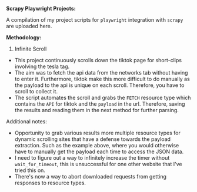 
**Scrapy Playwright Projects:**

A compilation of my project scripts for `playwright` integration with `scrapy` are uploaded here.

**Methodology:**

1. Infinite Scroll
- This project continuously scrolls down the tiktok page for short-clips involving the tesla tag.
- The aim was to fetch the api data from the networks tab without having to enter it. Furthermore, tiktok make this more difficult to do manually as the payload to the api is unique on each scroll. Therefore, you have to scroll to collect it.
- The script automates the scroll and grabs the `FETCH` resource type which contains the `API` for tiktok and the `payload` in the url. Therefore, saving the results and reading them in the next method for further parsing.

Additional notes:
- Opportunity to grab various results more multiple resource types for dynamic scrolling sites that have a defense towards the payload extraction. Such as the example above, where you would otherwise have to manually get the payload each time to access the JSON data.
- I need to figure out a way to infinitely increase the timer without `wait_for_timeout`, this is unsuccessful for one other website that I've tried this on.
 - There's now a way to abort downloaded requests from getting responses to resource types.
